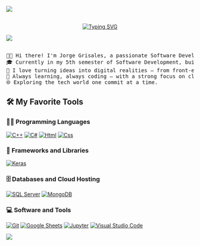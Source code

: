 <img src="https://user-images.githubusercontent.com/73097560/115834477-dbab4500-a447-11eb-908a-139a6edaec5c.gif"><br><br>
<p align="center">
<a href="https://git.io/typing-svg">
</a>
<a href="https://git.io/typing-svg"><img src="https://readme-typing-svg.demolab.com?font=Georgia&weight=800&pause=1000&size=33&color=888888&width=370&height=100&lines=Hi%2C+I'm+Jorge+Grisales+%F0%9F%91%8B" alt="Typing SVG" /></a>
</p>
<img src="https://user-images.githubusercontent.com/73097560/115834477-dbab4500-a447-11eb-908a-139a6edaec5c.gif"><br><br>

<pre>
👨‍💻 Hi there! I'm Jorge Grisales, a passionate Software Developer in the making.
🎓 Currently in my 5th semester of Software Development, building real-world projects and sharpening my skills every day.
🚀 I love turning ideas into digital realities — from front-end interfaces to back-end logic.
🔧 Always learning, always coding — with a strong focus on clean code, creativity, and problem solving.
🌐 Exploring the tech world one commit at a time.
</pre>

## 🛠️ My Favorite Tools

### 👨‍💻 Programming Languages

<p>
    <a href="https://github.com/JorgeAnDev"><img alt="C++" src="https://img.shields.io/badge/c++-%2300599C.svg?style=for-the-badge&logo=c%2B%2B&logoColor=white"></a>
    <a href="https://gitgub.com/JorgeAnDev"><img alt="C#" src="https://img.shields.io/badge/c%23-%23239120.svg?style=for-the-badge&logo=csharp&logoColor=white"></a>
    <a href="https://gitgub.com/JorgeAnDev"><img alt="Html" src="https://img.shields.io/badge/html5-%23E34F26.svg?style=for-the-badge&logo=html5&logoColor=white"></a> 
    <a href="https://gitgub.com/JorgeAnDev"><img alt="Css" src="https://img.shields.io/badge/css3-%231572B6.svg?style=for-the-badge&logo=css3&logoColor=white"></a> 


### 🧰 Frameworks and Libraries

<p>
    <a href="https://github.com/JorgeAnDev"><img alt="Keras" src="https://img.shields.io/badge/.NET-5C2D91?style=for-the-badge&logo=.net&logoColor=white"></a>
</p>

### 🗄️ Databases and Cloud Hosting

<p>
    <a href="https://github.com/JorgeAnDev"><img alt="SQL Server" src="https://img.shields.io/badge/Microsoft%20SQL%20Server-CC2927?style=for-the-badge&logo=microsoft%20sql%20server&logoColor=white"></a>
    <a href="https://github.com/JorgeAnDev"><img alt="MongoDB" src ="https://img.shields.io/badge/MongoDB-%234ea94b.svg?style=for-the-badge&logo=mongodb&logoColor=white"></a>
</p>

### 💻 Software and Tools

<p>
    <a href="https://github.com/JorgeAnDev"><img alt="Git" src="https://img.shields.io/badge/github-%23121011.svg?style=for-the-badge&logo=github&logoColor=white"></a>
    <a href="https://github.com/JorgeAnDev"><img alt="Google Sheets" src="https://img.shields.io/badge/git-%23F05033.svg?style=for-the-badge&logo=git&logoColor=white"></a>
    <a href="https://github.com/JorgeAnDev"><img alt="Jupyter" src="https://img.shields.io/badge/Visual%20Studio-5C2D91.svg?style=for-the-badge&logo=visual-studio&logoColor=white"></a>
    <a href="https://github.com/JorgeAnDev"><img alt="Visual Studio Code" src="https://img.shields.io/badge/Visual%20Studio%20Code-0078d7.svg?style=for-the-badge&logo=visual-studio-code&logoColor=white"></a>
</p>
<img src="https://user-images.githubusercontent.com/73097560/115834477-dbab4500-a447-11eb-908a-139a6edaec5c.gif"><br><br>

<!--
**JorgeAnDev/JorgeAnDev** is a ✨ _special_ ✨ repository because its `README.md` (this file) appears on your GitHub profile.

Here are some ideas to get you started:

- 🔭 I’m currently working on ...
- 🌱 I’m currently learning ...
- 👯 I’m looking to collaborate on ...
- 🤔 I’m looking for help with ...
- 💬 Ask me about ...
- 📫 How to reach me: ...
- 😄 Pronouns: ...
- ⚡ Fun fact: ...
-->
